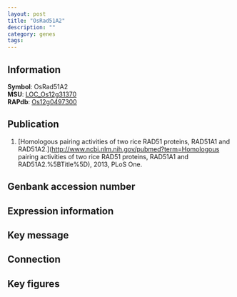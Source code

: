 ```yaml
---
layout: post
title: "OsRad51A2"
description: ""
category: genes
tags: 
---
```


## Information
__Symbol__: OsRad51A2  
__MSU__: [LOC_Os12g31370](http://rice.plantbiology.msu.edu/cgi-bin/ORF_infopage.cgi?orf=LOC_Os12g31370)  
__RAPdb__: [Os12g0497300](http://rapdb.dna.affrc.go.jp/viewer/gbrowse_details/irgsp1?name=Os12g0497300)  

## Publication
1. [Homologous pairing activities of two rice RAD51 proteins, RAD51A1 and RAD51A2.](http://www.ncbi.nlm.nih.gov/pubmed?term=Homologous pairing activities of two rice RAD51 proteins, RAD51A1 and RAD51A2.%5BTitle%5D), 2013, PLoS One.

## Genbank accession number

## Expression information

## Key message

## Connection

## Key figures


